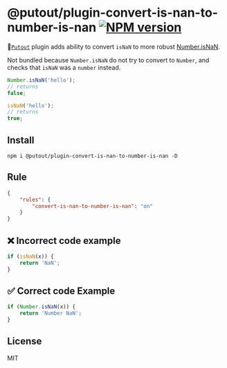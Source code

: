 # @putout/plugin-convert-is-nan-to-number-is-nan [![NPM version][NPMIMGURL]][NPMURL]

[NPMIMGURL]: https://img.shields.io/npm/v/@putout/plugin-convert-is-nan-to-number-is-nan.svg?style=flat&longCache=true
[NPMURL]: https://npmjs.org/package/@putout/plugin-convert-is-nan-to-number-is-nan "npm"

🐊[`Putout`](https://github.com/coderaiser/putout) plugin adds ability to convert `isNaN` to more robust [Number.isNaN](https://developer.mozilla.org/en-US/docs/Web/JavaScript/Reference/Global_Objects/Number/isNaN).

Not bundled because `Number.isNaN` do not try to convert to `Number`, and checks that `isNaN` was a `number` instead.

```js
Number.isNaN('hello');
// returns
false;

isNaN('hello');
// returns
true;
```

## Install

```
npm i @putout/plugin-convert-is-nan-to-number-is-nan -D
```

## Rule

```json
{
    "rules": {
        "convert-is-nan-to-number-is-nan": "on"
    }
}
```

## ❌ Incorrect code example

```js
if (isNaN(x)) {
    return 'NaN';
}
```

## ✅ Correct code Example

```js
if (Number.isNaN(x)) {
    return 'Number NaN';
}
```

## License

MIT
